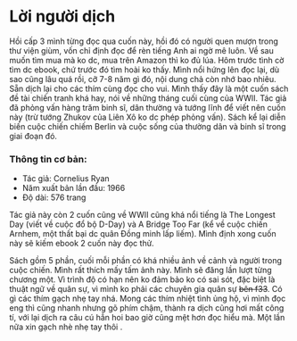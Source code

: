 # Lời người dịch

Hồi cấp 3 mình từng đọc qua cuốn này, hồi đó có người quen mượn trong thư viện giùm, vốn chỉ định đọc để rèn tiếng Anh ai ngờ mê luôn. Về sau muốn tìm mua mà ko dc, mua trên Amazon thì ko đủ lúa. Hôm trước tình cờ tìm dc ebook, chứ trước đó tìm hoài ko thấy. Mình nổi hứng lên đọc lại, dù sao cũng lâu quá rồi, cỡ 7-8 năm gì đó, nội dung chả còn nhớ bao nhiêu. Sẵn dịch lại cho các thím cùng đọc cho vui. Mình thấy đây là một cuốn sách đề tài chiến tranh khá hay, nói về những tháng cuối cùng của WWII. Tác giả đã phỏng vấn hàng trăm binh sĩ, dân thường và tướng lĩnh để viết nên cuốn này (trừ tướng Zhukov của Liên Xô ko dc phép phỏng vấn). Sách kể lại diễn biến cuộc chiến chiếm Berlin và cuộc sống của thường dân và binh sĩ trong giai đoạn đó.

### Thông tin cơ bản:
* Tác giả: Cornelius Ryan
* Năm xuất bản lần đầu: 1966
* Độ dài: 576 trang 

Tác giả này còn 2 cuốn cũng về WWII cũng khá nổi tiếng là The Longest Day (viết về cuộc đổ bộ D-Day) và A Bridge Too Far (kể về cuộc chiến Arnhem, một thất bại dc quân Đồng minh lấp liếm). Mình định xong cuốn này sẽ kiếm ebook 2 cuốn này đọc thử.

Sách gồm 5 phần, cuối mỗi phần có khá nhiều ảnh về cảnh và người trong cuộc chiến. Mình rất thích mấy tấm ảnh này. Mình sẽ đăng lần lượt từng chương một. Vì trình độ có hạn nên ko đảm bảo ko có sai sót, đặc biệt là thuật ngữ về quân sự, vì mình ko phải các chuyên gia quân sự ~~bên f33~~. Có gì các thím gạch nhẹ tay nhá. Mong các thím nhiệt tình ủng hộ, vì mình đọc eng thì cũng nhanh nhưng gõ phím chậm, thành ra dịch cũng hơi mất công tí, với lại dịch ra câu cú hẳn hoi bao giờ cũng mệt hơn đọc hiểu mà. Một lần nữa xin gạch nhè nhẹ tay thôi .